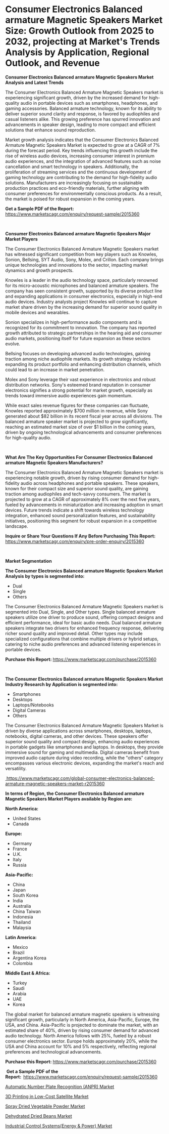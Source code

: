 <p><h1>Consumer Electronics Balanced armature Magnetic Speakers Market Size: Growth Outlook from 2025 to 2032, projecting at Market's Trends Analysis by Application, Regional Outlook, and Revenue</h1></p><p><strong>Consumer Electronics Balanced armature Magnetic Speakers Market Analysis and Latest Trends</strong></p>
<p><p>The Consumer Electronics Balanced Armature Magnetic Speakers market is experiencing significant growth, driven by the increased demand for high-quality audio in portable devices such as smartphones, headphones, and gaming accessories. Balanced armature technology, known for its ability to deliver superior sound clarity and response, is favored by audiophiles and casual listeners alike. This growing preference has spurred innovation and advancements in speaker design, leading to more compact and efficient solutions that enhance sound reproduction.</p><p>Market growth analysis indicates that the Consumer Electronics Balanced Armature Magnetic Speakers Market is expected to grow at a CAGR of 7% during the forecast period. Key trends influencing this growth include the rise of wireless audio devices, increasing consumer interest in premium audio experiences, and the integration of advanced features such as noise cancellation and smart technology in speakers. Additionally, the proliferation of streaming services and the continuous development of gaming technology are contributing to the demand for high-fidelity audio solutions. Manufacturers are increasingly focusing on sustainable production practices and eco-friendly materials, further aligning with consumer preferences for environmentally conscious products. As a result, the market is poised for robust expansion in the coming years.</p></p>
<p><strong>Get a Sample PDF of the Report:&nbsp;</strong> <a href="https://www.marketscagr.com/enquiry/request-sample/2015360?utm_campaign=2194&utm_medium=2&utm_source=Github&utm_content=ia&utm_term=29032025&utm_id=consumer-electronics-balanced-armature-magnetic-speakers">https://www.marketscagr.com/enquiry/request-sample/2015360</a></p>
<p>&nbsp;</p>
<p><strong>Consumer Electronics Balanced armature Magnetic Speakers Major Market Players</strong></p>
<p><p>The Consumer Electronics Balanced Armature Magnetic Speakers market has witnessed significant competition from key players such as Knowles, Sonion, Bellsing, SYT Audio, Sony, Molex, and Crillon. Each company brings unique technologies and innovations to the sector, impacting market dynamics and growth prospects.</p><p>Knowles is a leader in the audio technology space, particularly renowned for its micro-acoustic microphones and balanced armature speakers. The company has seen consistent growth, supported by its diverse product line and expanding applications in consumer electronics, especially in high-end audio devices. Industry analysts project Knowles will continue to capture market share driven by the increasing demand for superior sound quality in mobile devices and wearables.</p><p>Sonion specializes in high-performance audio components and is recognized for its commitment to innovation. The company has reported growth attributed to strategic partnerships in the hearing aid and consumer audio markets, positioning itself for future expansion as these sectors evolve.</p><p>Bellsing focuses on developing advanced audio technologies, gaining traction among niche audiophile markets. Its growth strategy includes expanding its product portfolio and enhancing distribution channels, which could lead to an increase in market penetration.</p><p>Molex and Sony leverage their vast experience in electronics and robust distribution networks. Sony's esteemed brand reputation in consumer electronics signifies a strong potential for market growth, especially as trends toward immersive audio experiences gain momentum.</p><p>While exact sales revenue figures for these companies can fluctuate, Knowles reported approximately $700 million in revenue, while Sony generated about $82 billion in its recent fiscal year across all divisions. The balanced armature speaker market is projected to grow significantly, reaching an estimated market size of over $1 billion in the coming years, driven by ongoing technological advancements and consumer preferences for high-quality audio.</p></p>
<p>&nbsp;</p>
<p><strong>What Are The Key Opportunities For Consumer Electronics Balanced armature Magnetic Speakers Manufacturers?</strong></p>
<p><p>The Consumer Electronics Balanced Armature Magnetic Speakers market is experiencing notable growth, driven by rising consumer demand for high-fidelity audio across headphones and portable speakers. These speakers, known for their compact size and superior sound quality, are gaining traction among audiophiles and tech-savvy consumers. The market is projected to grow at a CAGR of approximately 8% over the next five years, fueled by advancements in miniaturization and increasing adoption in smart devices. Future trends indicate a shift towards wireless technology integration, enhanced sound personalization features, and sustainability initiatives, positioning this segment for robust expansion in a competitive landscape.</p></p>
<p><strong>Inquire or Share Your Questions If Any Before Purchasing This Report:</strong> <a href="https://www.marketscagr.com/enquiry/pre-order-enquiry/2015360?utm_campaign=2194&utm_medium=2&utm_source=Github&utm_content=ia&utm_term=29032025&utm_id=consumer-electronics-balanced-armature-magnetic-speakers">https://www.marketscagr.com/enquiry/pre-order-enquiry/2015360</a></p>
<p>&nbsp;</p>
<p><strong>Market Segmentation</strong></p>
<p><strong>The Consumer Electronics Balanced armature Magnetic Speakers Market Analysis by types is segmented into:</strong></p>
<p><ul><li>Dual</li><li>Single</li><li>Others</li></ul></p>
<p><p>The Consumer Electronics Balanced Armature Magnetic Speakers market is segmented into Dual, Single, and Other types. Single balanced armature speakers utilize one driver to produce sound, offering compact designs and efficient performance, ideal for basic audio needs. Dual balanced armature speakers integrate two drivers for enhanced frequency response, delivering richer sound quality and improved detail. Other types may include specialized configurations that combine multiple drivers or hybrid setups, catering to niche audio preferences and advanced listening experiences in portable devices.</p></p>
<p><strong>Purchase this Report:&nbsp;</strong><a href="https://www.marketscagr.com/purchase/2015360?utm_campaign=2194&utm_medium=2&utm_source=Github&utm_content=ia&utm_term=29032025&utm_id=consumer-electronics-balanced-armature-magnetic-speakers">https://www.marketscagr.com/purchase/2015360</a></p>
<p>&nbsp;</p>
<p><strong>The Consumer Electronics Balanced armature Magnetic Speakers Market Industry Research by Application is segmented into:</strong></p>
<p><ul><li>Smartphones</li><li>Desktops</li><li>Laptops/Notebooks</li><li>Digital Cameras</li><li>Others</li></ul></p>
<p><p>The Consumer Electronics Balanced Armature Magnetic Speakers Market is driven by diverse applications across smartphones, desktops, laptops, notebooks, digital cameras, and other devices. These speakers offer superior sound quality and compact design, enhancing audio experiences in portable gadgets like smartphones and laptops. In desktops, they provide immersive sound for gaming and multimedia. Digital cameras benefit from improved audio capture during video recording, while the "others" category encompasses various electronic devices, expanding the market's reach and versatility.</p></p>
<p><a href="https://www.marketscagr.com/global-consumer-electronics-balanced-armature-magnetic-speakers-market-r2015360?utm_campaign=2194&utm_medium=2&utm_source=Github&utm_content=ia&utm_term=29032025&utm_id=consumer-electronics-balanced-armature-magnetic-speakers">&nbsp;https://www.marketscagr.com/global-consumer-electronics-balanced-armature-magnetic-speakers-market-r2015360</a></p>
<p><strong>In terms of Region, the Consumer Electronics Balanced armature Magnetic Speakers Market Players available by Region are:</strong></p>
<p>
    <p> <strong> North America: </strong>
        <ul>
            <li>United States</li>
            <li>Canada</li>
        </ul>
        </p> 
    <p> <strong> Europe: </strong>
        <ul>
            <li>Germany</li>
            <li>France</li>
            <li>U.K.</li>
            <li>Italy</li>
            <li>Russia</li>
        </ul>
        </p> 
    <p> <strong> Asia-Pacific: </strong>
        <ul>
            <li>China</li>
            <li>Japan</li>
            <li>South Korea</li>
            <li>India</li>
            <li>Australia</li>
            <li>China Taiwan</li>
            <li>Indonesia</li>
            <li>Thailand</li>
            <li>Malaysia</li>
        </ul>
        </p> 
    <p> <strong> Latin America: </strong>
        <ul>
            <li>Mexico</li>
            <li>Brazil</li>
            <li>Argentina Korea</li>
            <li>Colombia</li>
        </ul>
        </p> 
    <p> <strong> Middle East & Africa: </strong>
        <ul>
            <li>Turkey</li>
            <li>Saudi</li>
            <li>Arabia</li>
            <li>UAE</li>
            <li>Korea</li>
        </ul>
    </p>
    </p>
<p><p>The global market for balanced armature magnetic speakers is witnessing significant growth, particularly in North America, Asia-Pacific, Europe, the USA, and China. Asia-Pacific is projected to dominate the market, with an estimated share of 40%, driven by rising consumer demand for advanced audio technology. North America follows with 25%, fueled by a robust consumer electronics sector. Europe holds approximately 20%, while the USA and China account for 10% and 5% respectively, reflecting regional preferences and technological advancements.</p></p>
<p><strong>Purchase this Report: </strong><a href="https://www.marketscagr.com/purchase/2015360?utm_campaign=2194&utm_medium=2&utm_source=Github&utm_content=ia&utm_term=29032025&utm_id=consumer-electronics-balanced-armature-magnetic-speakers">https://www.marketscagr.com/purchase/2015360</a></p>
<p>&nbsp;<strong>Get a Sample PDF of the Report:&nbsp;&nbsp;</strong><a href="https://www.marketscagr.com/enquiry/request-sample/2015360?utm_campaign=2194&utm_medium=2&utm_source=Github&utm_content=ia&utm_term=29032025&utm_id=consumer-electronics-balanced-armature-magnetic-speakers">https://www.marketscagr.com/enquiry/request-sample/2015360</a></p>
<p><strong></strong></p>
<p><p><a href="https://www.linkedin.com/pulse/automatic-number-plate-recognition-anpr-market-analysis-ibl3c?utm_campaign=2194&utm_medium=2&utm_source=Github&utm_content=ia&utm_term=29032025&utm_id=consumer-electronics-balanced-armature-magnetic-speakers">Automatic Number Plate Recognition (ANPR) Market</a></p><p><a href="https://www.linkedin.com/pulse/3d-printing-low-cost-satellite-industry-report-market-share-lhumc?utm_campaign=2194&utm_medium=2&utm_source=Github&utm_content=ia&utm_term=29032025&utm_id=consumer-electronics-balanced-armature-magnetic-speakers">3D Printing in Low-Cost Satellite Market</a></p><p><a href="https://github.com/meenafadilkh/Market-Research-Report-List-1/blob/main/spray-dried-vegetable-powder-market.md?utm_campaign=2194&utm_medium=2&utm_source=Github&utm_content=ia&utm_term=29032025&utm_id=consumer-electronics-balanced-armature-magnetic-speakers">Spray Dried Vegetable Powder Market</a></p><p><a href="https://github.com/gaiusmelyna/Market-Research-Report-List-1/blob/main/dehydrated-dried-beans-market.md?utm_campaign=2194&utm_medium=2&utm_source=Github&utm_content=ia&utm_term=29032025&utm_id=consumer-electronics-balanced-armature-magnetic-speakers">Dehydrated Dried Beans Market</a></p><p><a href="https://www.linkedin.com/pulse/industrial-control-systemsenergy-power-market-outlook-0jopc?utm_campaign=2194&utm_medium=2&utm_source=Github&utm_content=ia&utm_term=29032025&utm_id=consumer-electronics-balanced-armature-magnetic-speakers">Industrial Control Systems(Energy & Power) Market</a></p></p>